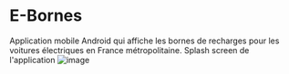 # E-Bornes
Application mobile Android qui affiche les bornes de recharges pour les voitures électriques en France métropolitaine.
Splash screen de l'application
![image](https://user-images.githubusercontent.com/60757025/112483340-38e4a580-8d79-11eb-9840-4a5a0e5d01b8.png)
